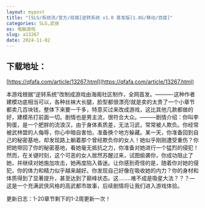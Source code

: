 ```yaml
---
layout: mypost
title: "[SLG/系统流/官方/双端]逆转系统 v1.0 首发版[1.8G/移动/百度]"
categories: SLG,武侠
os: 电脑游戏
slug: a13267
date: 2024-11-02
---
```


## 下载地址：

[https://qfafa.com/article/13267.html](https://qfafa.com/article/13267.html)

本游戏根据“逆转系统”改制成游戏由海阁社区制作，全网首发。———-这种作者建模功底相当可以，各种丝袜大长腿，脸型都很漂亮!就是卖的太贵了一个小章节都卖几百块钱，整体下来要一千多，特意买过来改成游戏，这比其他几款都做的好，建模吊打前面一切。剧情也是男主流，很符合大众。———剧情介绍：你叫李狗蛋，是一个肥胖的流浪汉，由于身体素质差，无法习武，常常被人欺负。你经常被武林盟的人侮辱，你心中暗自害怕，准备换个地方躲藏。某一天，你准备回到自己的秘密基地，却发现路上躺着那个曾经欺负你的女人！她似乎刚刚遭受重伤？你把她带回了你的秘密基地，看她毫无抵抗之力，你准备对她进行一个猛烈的侵犯！然而，在关键时刻，这个可恶的女人居然苏醒过来，试图偷袭你，你成功阻止了她，并继续对她施加攻击，她再度陷入昏迷。让你感到奇怪的是，随着你对她的侵犯，你的体力和精力似乎越来越好。你发现自己好像在吸收她的内力？你的身材和体质得到了显著提升，甚至达到了巅峰状态。这……..难不成是吸星大法？？？—这是一个充满武侠风格的高武都市故事，后续剧情将让我们进入游戏体验。

更新日志：1-20章节剩下的1-2周更新一次！